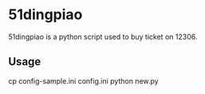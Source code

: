 51dingpiao
======
51dingpiao is a python script used to buy ticket on 12306.

Usage
------------
cp config-sample.ini config.ini
python new.py
